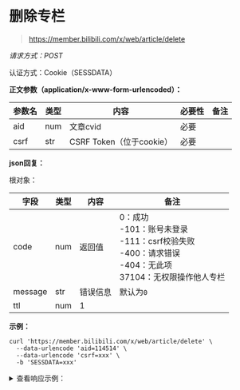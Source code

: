 # 删除专栏

> <https://member.bilibili.com/x/web/article/delete>

*请求方式：POST*

认证方式：Cookie（SESSDATA）

**正文参数（application/x-www-form-urlencoded）：**

| 参数名 | 类型 | 内容                     | 必要性 | 备注 |
| ------ | ---- | ------------------------ | ------ | ---- |
| aid    | num  | 文章cvid                 | 必要   |      |
| csrf   | str  | CSRF Token（位于cookie） | 必要   |      |

**json回复：**

根对象：

| 字段    | 类型 | 内容     | 备注      |
| ------- | ---- | -------- | --------- |
| code    | num  | 返回值   | 0：成功<br />-101：账号未登录<br />-111：csrf校验失败<br />-400：请求错误<br />-404：无此项<br />37104：无权限操作他人专栏 |
| message | str  | 错误信息 | 默认为`0` |
| ttl     | num  | 1        |           |

**示例：**

```shell
curl 'https://member.bilibili.com/x/web/article/delete' \
  --data-urlencode 'aid=114514' \
  --data-urlencode 'csrf=xxx' \
  -b 'SESSDATA=xxx'
```

<details>
<summary>查看响应示例：</summary>

```json
{
  "code": 0,
  "message": "0",
  "ttl": 1
}
```

</details>
